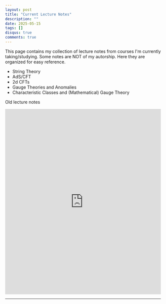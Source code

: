 ```yaml
---
layout: post
title: "Current Lecture Notes"
description: ""
date: 2025-05-15
tags: []
disqus: true
comments: true
--- 
```


<!--more-->
This page contains my collection of lecture notes from courses I'm currently taking/studying.
Some notes are NOT of my autorship. Here they are organized for easy reference. 
- String Theory
- AdS/CFT
- 2d CFTs
- Gauge Theories and Anomalies
- Characteristic Classes and (Mathematical) Gauge Theory


Old lecture notes
<div style="margin:0 auto;text-align:center">
<iframe src="https://drive.google.com/embeddedfolderview?id=1fuM0y2sOIf4V_Pw_VRbnwYi_KdiWC6KG#list" style="width: 100%; height: 600px; border: 0;"></iframe>
</div>

---

